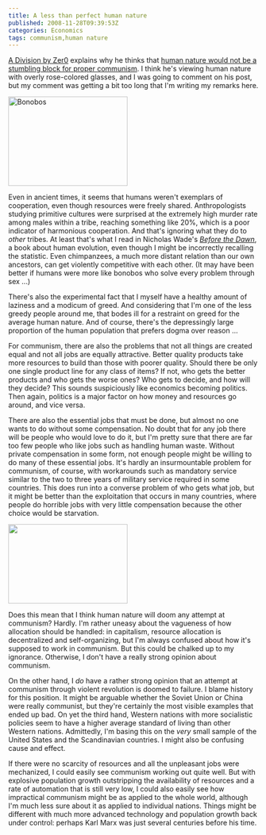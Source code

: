 ```yaml
---
title: A less than perfect human nature
published: 2008-11-28T09:39:53Z
categories: Economics
tags: communism,human nature
---
```


<a href="http://dbzer0.com/">A Division by Zer0</a> explains why he thinks that <a href="http://dbzer0.com/blog/this-human-nature">human nature would not be a stumbling block for proper communism</a>.  I think he's viewing human nature with overly rose-colored glasses, and I was going to comment on his post, but my comment was getting a bit too long that I'm writing my remarks here.

<!--more-->

<a href="http://www.flickr.com/photos/atanman/2281213722/"><img alt="Bonobos" src="http://farm4.static.flickr.com/3228/2281213722_ff87ff0dbc_m_d.jpg" class="alignright" width="240" height="180" /></a>

Even in ancient times, it seems that humans weren't exemplars of cooperation, even though resources were freely shared.  Anthropologists studying primitive cultures were surprised at the extremely high murder rate among males within a tribe, reaching something like 20%, which is a poor indicator of harmonious cooperation.  And that's ignoring what they do to <em>other</em> tribes.  At least that's what I read in Nicholas Wade's <a href="http://www.skeptic.com/eskeptic/07-02-16.html"><cite>Before the Dawn</cite></a>, a book about human evolution, even though I might be incorrectly recalling the statistic.  Even chimpanzees, a much more distant relation than our own ancestors, can get violently competitive with each other.  (It may have been better if humans were more like bonobos who solve every problem through sex ...)

There's also the experimental fact that I myself have a healthy amount of laziness and a modicum of greed.  And considering that I'm one of the less greedy people around me, that bodes ill for a restraint on greed for the average human nature.  And of course, there's the depressingly large proportion of the human population that prefers dogma over reason ...

For communism, there are also the problems that not all things are created equal and not all jobs are equally attractive.  Better quality products take more resources to build than those with poorer quality.  Should there be only one single product line for any class of items?  If not, who gets the better products and who gets the worse ones?  Who gets to decide, and how will they decide?  This sounds suspiciously like economics becoming politics.  Then again, politics is a major factor on how money and resources go around, and vice versa.

There are also the essential jobs that must be done, but almost no one wants to do without some compensation.  No doubt that for any job there will be people who would love to do it, but I'm pretty sure that there are far too few people who like jobs such as handling human waste.  Without private compensation in some form, not enough people might be willing to do many of these essential jobs.  It's hardly an insurmountable problem for communism, of course, with workarounds such as mandatory service similar to the two to three years of military service required in some countries.  This does run into a converse problem of who gets what job, but it might be better than the exploitation that occurs in many countries, where people do horrible jobs with very little compensation because the other choice would be starvation.

<a href="http://www.flickr.com/photos/neildorgan/498297198/"><img alt="" src="http://farm1.static.flickr.com/210/498297198_4f6f2e7b35_m_d.jpg" class="alignright" width="240" height="160" /></a>

Does this mean that I think human nature will doom any attempt at communism?  Hardly.  I'm rather uneasy about the vagueness of how allocation should be handled: in capitalism, resource allocation is decentralized and self-organizing, but I'm always confused about how it's supposed to work in communism.  But this could be chalked up to my ignorance.  Otherwise, I don't have a really strong opinion about communism.

On the other hand, I <em>do</em> have a rather strong opinion that an attempt at communism through violent revolution is doomed to failure.  I blame history for this position.  It might be arguable whether the Soviet Union or China were really communist, but they're certainly the most visible examples that ended up bad.  On yet the third hand, Western nations with more socialistic policies seem to have a higher average standard of living than other Western nations.  Admittedly, I'm basing this on the <em>very</em> small sample of the United States and the Scandinavian countries.  I might also be confusing cause and effect.

If there were no scarcity of resources and all the unpleasant jobs were mechanized, I could easily see communism working out quite well.  But with explosive population growth outstripping the availability of resources and a rate of automation that is still very low, I could also easily see how impractical communism might be as applied to the whole world, although I'm much less sure about it as applied to individual nations.  Things might be different with much more advanced technology and population growth back under control: perhaps Karl Marx was just several centuries before his time.


